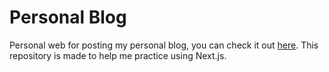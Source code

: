 # Personal Blog
Personal web for posting my personal blog, you can check it out [here](https://mxilia-blog.vercel.app). This repository is made to help me practice using Next.js.